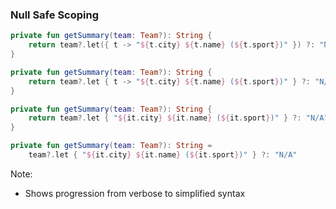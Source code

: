 ### Null Safe Scoping

```kotlin
private fun getSummary(team: Team?): String {
    return team?.let({ t -> "${t.city} ${t.name} (${t.sport})" }) ?: "N/A"
}
```
```kotlin
private fun getSummary(team: Team?): String {
    return team?.let { t -> "${t.city} ${t.name} (${t.sport})" } ?: "N/A"
}
```
```kotlin
private fun getSummary(team: Team?): String {
    return team?.let { "${it.city} ${it.name} (${it.sport})" } ?: "N/A"
}
```
```kotlin
private fun getSummary(team: Team?): String =
    team?.let { "${it.city} ${it.name} (${it.sport})" } ?: "N/A"
```

Note:
+ Shows progression from verbose to simplified syntax